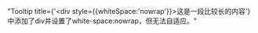 "Tooltip title={'<div style={{whiteSpace:'nowrap'}}>这是一段比较长的内容</div>'}中添加了div并设置了white-space:nowrap，但无法自适应。"
